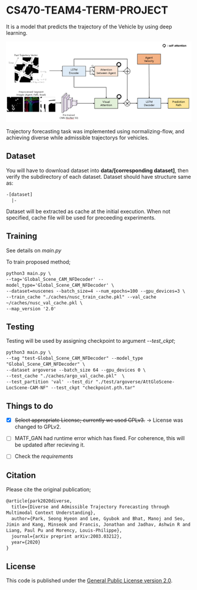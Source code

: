 # CS470-TEAM4-TERM-PROJECT
It is a model that predicts the trajectory of the Vehicle by using deep learning. 


![Model Diagram](model_figure.png)

Trajectory forecasting task was implemented using normalizing-flow, and achieving diverse while admissible trajectorys for vehicles.

## Dataset

You will have to download dataset into **data/[corresponding dataset]**, then verify the subdirectory of each dataset. Dataset should have structure same as:

```
-[dataset]
  |- 
```

Dataset will be extracted as cache at the initial execution. When not specified, cache file will be used for preceeding experiments. 

## Training

See details on *main.py*

To train proposed method;
```
python3 main.py \
--tag='Global_Scene_CAM_NFDecoder' --model_type='Global_Scene_CAM_NFDecoder' \
--dataset=nuscenes --batch_size=4 --num_epochs=100 --gpu_devices=3 \
--train_cache "./caches/nusc_train_cache.pkl" --val_cache ~/caches/nusc_val_cache.pkl \
--map_version '2.0' 
```


## Testing

Testing will be used by assigning checkpoint to argument *--test_ckpt*;
```
python3 main.py \
--tag "test-Global_Scene_CAM_NFDecoder" --model_type "Global_Scene_CAM_NFDecoder" \
--dataset argoverse --batch_size 64 --gpu_devices 0 \
--test_cache "./caches/argo_val_cache.pkl"  \
--test_partition 'val' --test_dir "./test/argoverse/AttGloScene-LocScene-CAM-NF" --test_ckpt "checkpoint.pth.tar"
```

## Things to do

- [x] ~~Select appropriate License; currently we used GPLv3.~~ -> License was changed to GPLv2.
- [ ] MATF_GAN had runtime error which has fixed. For coherence, this will be updated after recieving it.
- [ ] Check the *requirements*


## Citation
Please cite the original publication;

```
@article{park2020diverse,
  title={Diverse and Admissible Trajectory Forecasting through Multimodal Context Understanding},
  author={Park, Seong Hyeon and Lee, Gyubok and Bhat, Manoj and Seo, Jimin and Kang, Minseok and Francis, Jonathan and Jadhav, Ashwin R and Liang, Paul Pu and Morency, Louis-Philippe},
  journal={arXiv preprint arXiv:2003.03212},
  year={2020}
}
```


## License

This code is published under the [General Public License version 2.0](LICENSE).
